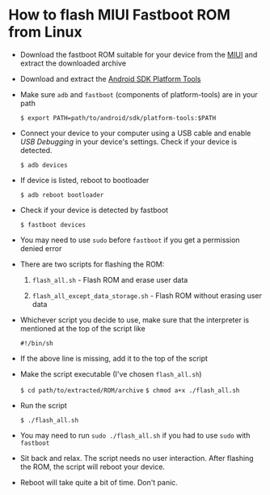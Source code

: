 # How to flash MIUI Fastboot ROM from Linux 

- Download the fastboot ROM suitable for your device from the [MIUI](https://xiaomifirmwareupdater.com/) and extract the downloaded archive

- Download and extract the [Android SDK Platform Tools](https://developer.android.com/studio/releases/platform-tools.html)

- Make sure ``adb`` and ``fastboot`` (components of platform-tools) are in your
  path

    `$ export PATH=path/to/android/sdk/platform-tools:$PATH`

- Connect your device to your computer using a USB cable and enable *USB
  Debugging* in your device's settings. Check if your device is detected.

    `$ adb devices`

- If device is listed, reboot to bootloader

    `$ adb reboot bootloader`

- Check if your device is detected by fastboot

    `$ fastboot devices`

- You may need to use ``sudo`` before ``fastboot`` if you get a permission denied
  error

- There are two scripts for flashing the ROM:

  1. ``flash_all.sh`` - Flash ROM and erase user data
    
  2. ``flash_all_except_data_storage.sh`` - Flash ROM without erasing user data
  
- Whichever script you decide to use, make sure that the interpreter is
  mentioned at the top of the script like

    `#!/bin/sh`

- If the above line is missing, add it to the top of the script

- Make the script executable (I've chosen ``flash_all.sh``)

    `$ cd path/to/extracted/ROM/archive`
    `$ chmod a+x ./flash_all.sh`

- Run the script

    `$ ./flash_all.sh`

- You may need to run ``sudo ./flash_all.sh`` if you had to use ``sudo`` with ``fastboot``

- Sit back and relax. The script needs no user interaction. After flashing the
  ROM, the script will reboot your device.

- Reboot will take quite a bit of time. Don't panic.


